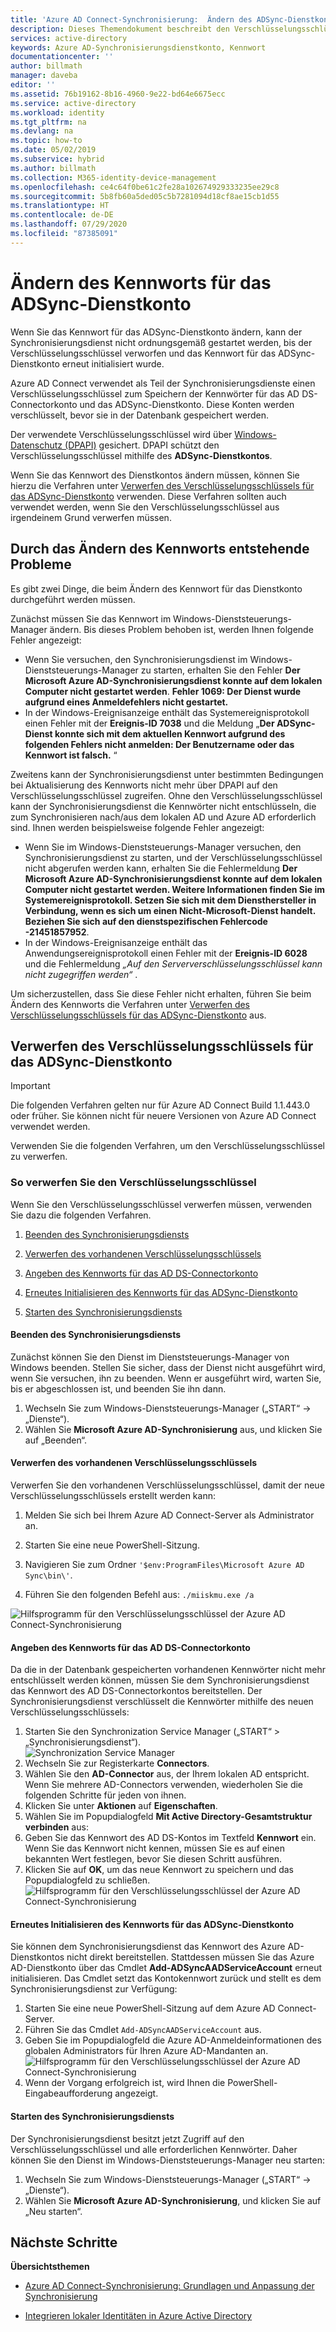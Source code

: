 ```yaml
---
title: 'Azure AD Connect-Synchronisierung:  Ändern des ADSync-Dienstkontos | Microsoft-Dokumentation'
description: Dieses Themendokument beschreibt den Verschlüsselungsschlüssel und führt aus, wie Sie ihn nach dem Ändern des Kennworts verwerfen können.
services: active-directory
keywords: Azure AD-Synchronisierungsdienstkonto, Kennwort
documentationcenter: ''
author: billmath
manager: daveba
editor: ''
ms.assetid: 76b19162-8b16-4960-9e22-bd64e6675ecc
ms.service: active-directory
ms.workload: identity
ms.tgt_pltfrm: na
ms.devlang: na
ms.topic: how-to
ms.date: 05/02/2019
ms.subservice: hybrid
ms.author: billmath
ms.collection: M365-identity-device-management
ms.openlocfilehash: ce4c64f0be61c2fe28a102674929333235ee29c8
ms.sourcegitcommit: 5b8fb60a5ded05c5b7281094d18cf8ae15cb1d55
ms.translationtype: HT
ms.contentlocale: de-DE
ms.lasthandoff: 07/29/2020
ms.locfileid: "87385091"
---
```

# <a name="changing-the-adsync-service-account-password"></a>Ändern des Kennworts für das ADSync-Dienstkonto
Wenn Sie das Kennwort für das ADSync-Dienstkonto ändern, kann der Synchronisierungsdienst nicht ordnungsgemäß gestartet werden, bis der Verschlüsselungsschlüssel verworfen und das Kennwort für das ADSync-Dienstkonto erneut initialisiert wurde. 

Azure AD Connect verwendet als Teil der Synchronisierungsdienste einen Verschlüsselungsschlüssel zum Speichern der Kennwörter für das AD DS-Connectorkonto und das ADSync-Dienstkonto.  Diese Konten werden verschlüsselt, bevor sie in der Datenbank gespeichert werden. 

Der verwendete Verschlüsselungsschlüssel wird über [Windows-Datenschutz (DPAPI)](https://msdn.microsoft.com/library/ms995355.aspx) gesichert. DPAPI schützt den Verschlüsselungsschlüssel mithilfe des **ADSync-Dienstkontos**. 

Wenn Sie das Kennwort des Dienstkontos ändern müssen, können Sie hierzu die Verfahren unter [Verwerfen des Verschlüsselungsschlüssels für das ADSync-Dienstkonto](#abandoning-the-adsync-service-account-encryption-key) verwenden.  Diese Verfahren sollten auch verwendet werden, wenn Sie den Verschlüsselungsschlüssel aus irgendeinem Grund verwerfen müssen.

## <a name="issues-that-arise-from-changing-the-password"></a>Durch das Ändern des Kennworts entstehende Probleme
Es gibt zwei Dinge, die beim Ändern des Kennwort für das Dienstkonto durchgeführt werden müssen.

Zunächst müssen Sie das Kennwort im Windows-Dienststeuerungs-Manager ändern.  Bis dieses Problem behoben ist, werden Ihnen folgende Fehler angezeigt:


- Wenn Sie versuchen, den Synchronisierungsdienst im Windows-Dienststeuerungs-Manager zu starten, erhalten Sie den Fehler **Der Microsoft Azure AD-Synchronisierungsdienst konnte auf dem lokalen Computer nicht gestartet werden**. **Fehler 1069: Der Dienst wurde aufgrund eines Anmeldefehlers nicht gestartet.**
- In der Windows-Ereignisanzeige enthält das Systemereignisprotokoll einen Fehler mit der **Ereignis-ID 7038** und die Meldung „**Der ADSync-Dienst konnte sich mit dem aktuellen Kennwort aufgrund des folgenden Fehlers nicht anmelden: Der Benutzername oder das Kennwort ist falsch.** “

Zweitens kann der Synchronisierungsdienst unter bestimmten Bedingungen bei Aktualisierung des Kennworts nicht mehr über DPAPI auf den Verschlüsselungsschlüssel zugreifen. Ohne den Verschlüsselungsschlüssel kann der Synchronisierungsdienst die Kennwörter nicht entschlüsseln, die zum Synchronisieren nach/aus dem lokalen AD und Azure AD erforderlich sind.
Ihnen werden beispielsweise folgende Fehler angezeigt:

- Wenn Sie im Windows-Dienststeuerungs-Manager versuchen, den Synchronisierungsdienst zu starten, und der Verschlüsselungsschlüssel nicht abgerufen werden kann, erhalten Sie die Fehlermeldung <strong>Der Microsoft Azure AD-Synchronisierungsdienst konnte auf dem lokalen Computer nicht gestartet werden. Weitere Informationen finden Sie im Systemereignisprotokoll. Setzen Sie sich mit dem Diensthersteller in Verbindung, wenn es sich um einen Nicht-Microsoft-Dienst handelt. Beziehen Sie sich auf den dienstspezifischen Fehlercode -21451857952</strong>.
- In der Windows-Ereignisanzeige enthält das Anwendungsereignisprotokoll einen Fehler mit der **Ereignis-ID 6028** und die Fehlermeldung *„Auf den Serververschlüsselungsschlüssel kann nicht zugegriffen werden“* .

Um sicherzustellen, dass Sie diese Fehler nicht erhalten, führen Sie beim Ändern des Kennworts die Verfahren unter [Verwerfen des Verschlüsselungsschlüssels für das ADSync-Dienstkonto](#abandoning-the-adsync-service-account-encryption-key) aus.
 
## <a name="abandoning-the-adsync-service-account-encryption-key"></a>Verwerfen des Verschlüsselungsschlüssels für das ADSync-Dienstkonto
>[!IMPORTANT]
>Die folgenden Verfahren gelten nur für Azure AD Connect Build 1.1.443.0 oder früher. Sie können nicht für neuere Versionen von Azure AD Connect verwendet werden.

Verwenden Sie die folgenden Verfahren, um den Verschlüsselungsschlüssel zu verwerfen.

### <a name="what-to-do-if-you-need-to-abandon-the-encryption-key"></a>So verwerfen Sie den Verschlüsselungsschlüssel

Wenn Sie den Verschlüsselungsschlüssel verwerfen müssen, verwenden Sie dazu die folgenden Verfahren.

1. [Beenden des Synchronisierungsdiensts](#stop-the-synchronization-service)

1. [Verwerfen des vorhandenen Verschlüsselungsschlüssels](#abandon-the-existing-encryption-key)

2. [Angeben des Kennworts für das AD DS-Connectorkonto](#provide-the-password-of-the-ad-ds-connector-account)

3. [Erneutes Initialisieren des Kennworts für das ADSync-Dienstkonto](#reinitialize-the-password-of-the-adsync-service-account)

4. [Starten des Synchronisierungsdiensts](#start-the-synchronization-service)

#### <a name="stop-the-synchronization-service"></a>Beenden des Synchronisierungsdiensts
Zunächst können Sie den Dienst im Dienststeuerungs-Manager von Windows beenden.  Stellen Sie sicher, dass der Dienst nicht ausgeführt wird, wenn Sie versuchen, ihn zu beenden.  Wenn er ausgeführt wird, warten Sie, bis er abgeschlossen ist, und beenden Sie ihn dann.


1. Wechseln Sie zum Windows-Dienststeuerungs-Manager („START“ → „Dienste“).
2. Wählen Sie **Microsoft Azure AD-Synchronisierung** aus, und klicken Sie auf „Beenden“.

#### <a name="abandon-the-existing-encryption-key"></a>Verwerfen des vorhandenen Verschlüsselungsschlüssels
Verwerfen Sie den vorhandenen Verschlüsselungsschlüssel, damit der neue Verschlüsselungsschlüssels erstellt werden kann:

1. Melden Sie sich bei Ihrem Azure AD Connect-Server als Administrator an.

2. Starten Sie eine neue PowerShell-Sitzung.

3. Navigieren Sie zum Ordner `'$env:ProgramFiles\Microsoft Azure AD Sync\bin\'`.

4. Führen Sie den folgenden Befehl aus: `./miiskmu.exe /a`

![Hilfsprogramm für den Verschlüsselungsschlüssel der Azure AD Connect-Synchronisierung](./media/how-to-connect-sync-change-serviceacct-pass/key5.png)

#### <a name="provide-the-password-of-the-ad-ds-connector-account"></a>Angeben des Kennworts für das AD DS-Connectorkonto
Da die in der Datenbank gespeicherten vorhandenen Kennwörter nicht mehr entschlüsselt werden können, müssen Sie dem Synchronisierungsdienst das Kennwort des AD DS-Connectorkontos bereitstellen. Der Synchronisierungsdienst verschlüsselt die Kennwörter mithilfe des neuen Verschlüsselungsschlüssels:

1. Starten Sie den Synchronization Service Manager („START“ > „Synchronisierungsdienst“).
</br>![Synchronization Service Manager](./media/how-to-connect-sync-change-serviceacct-pass/startmenu.png)  
2. Wechseln Sie zur Registerkarte **Connectors**.
3. Wählen Sie den **AD-Connector** aus, der Ihrem lokalen AD entspricht. Wenn Sie mehrere AD-Connectors verwenden, wiederholen Sie die folgenden Schritte für jeden von ihnen.
4. Klicken Sie unter **Aktionen** auf **Eigenschaften**.
5. Wählen Sie im Popupdialogfeld **Mit Active Directory-Gesamtstruktur verbinden** aus:
6. Geben Sie das Kennwort des AD DS-Kontos im Textfeld **Kennwort** ein. Wenn Sie das Kennwort nicht kennen, müssen Sie es auf einen bekannten Wert festlegen, bevor Sie diesen Schritt ausführen.
7. Klicken Sie auf **OK**, um das neue Kennwort zu speichern und das Popupdialogfeld zu schließen.
![Hilfsprogramm für den Verschlüsselungsschlüssel der Azure AD Connect-Synchronisierung](./media/how-to-connect-sync-change-serviceacct-pass/key6.png)

#### <a name="reinitialize-the-password-of-the-adsync-service-account"></a>Erneutes Initialisieren des Kennworts für das ADSync-Dienstkonto
Sie können dem Synchronisierungsdienst das Kennwort des Azure AD-Dienstkontos nicht direkt bereitstellen. Stattdessen müssen Sie das Azure AD-Dienstkonto über das Cmdlet **Add-ADSyncAADServiceAccount** erneut initialisieren. Das Cmdlet setzt das Kontokennwort zurück und stellt es dem Synchronisierungsdienst zur Verfügung:

1. Starten Sie eine neue PowerShell-Sitzung auf dem Azure AD Connect-Server.
2. Führen Sie das Cmdlet `Add-ADSyncAADServiceAccount` aus.
3. Geben Sie im Popupdialogfeld die Azure AD-Anmeldeinformationen des globalen Administrators für Ihren Azure AD-Mandanten an.
![Hilfsprogramm für den Verschlüsselungsschlüssel der Azure AD Connect-Synchronisierung](./media/how-to-connect-sync-change-serviceacct-pass/key7.png)
4. Wenn der Vorgang erfolgreich ist, wird Ihnen die PowerShell-Eingabeaufforderung angezeigt.

#### <a name="start-the-synchronization-service"></a>Starten des Synchronisierungsdiensts
Der Synchronisierungsdienst besitzt jetzt Zugriff auf den Verschlüsselungsschlüssel und alle erforderlichen Kennwörter. Daher können Sie den Dienst im Windows-Dienststeuerungs-Manager neu starten:


1. Wechseln Sie zum Windows-Dienststeuerungs-Manager („START“ → „Dienste“).
2. Wählen Sie **Microsoft Azure AD-Synchronisierung**, und klicken Sie auf „Neu starten“.

## <a name="next-steps"></a>Nächste Schritte
**Übersichtsthemen**

* [Azure AD Connect-Synchronisierung: Grundlagen und Anpassung der Synchronisierung](how-to-connect-sync-whatis.md)

* [Integrieren lokaler Identitäten in Azure Active Directory](whatis-hybrid-identity.md)
